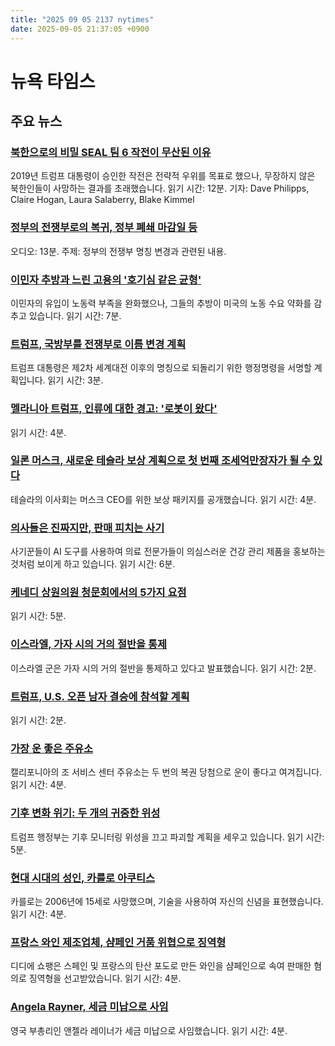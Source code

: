 ```yaml
---
title: "2025 09 05 2137 nytimes"
date: 2025-09-05 21:37:05 +0900
---
```


# 뉴욕 타임스
## 주요 뉴스

### [북한으로의 비밀 SEAL 팀 6 작전이 무산된 이유](https://www.nytimes.com/2025/09/05/us/navy-seal-north-korea-trump-2019.html)
 2019년 트럼프 대통령이 승인한 작전은 전략적 우위를 목표로 했으나, 무장하지 않은 북한인들이 사망하는 결과를 초래했습니다. 읽기 시간: 12분. 기자: Dave Philipps, Claire Hogan, Laura Salaberry, Blake Kimmel

### [정부의 전쟁부로의 복귀, 정부 폐쇄 마감일 등](https://www.nytimes.com/2025/09/05/podcasts/the-headlines/department-of-war-government-shutdown.html)
 오디오: 13분. 주제: 정부의 전쟁부 명칭 변경과 관련된 내용.

### [이민자 추방과 느린 고용의 '호기심 같은 균형'](https://www.nytimes.com/2025/09/05/business/economy/jobs-immigration-deportations-hiring.html)
 이민자의 유입이 노동력 부족을 완화했으나, 그들의 추방이 미국의 노동 수요 약화를 감추고 있습니다. 읽기 시간: 7분.

### [트럼프, 국방부를 전쟁부로 이름 변경 계획](https://www.nytimes.com/2025/09/04/us/politics/trump-department-of-war-defense.html)
 트럼프 대통령은 제2차 세계대전 이후의 명칭으로 되돌리기 위한 행정명령을 서명할 계획입니다. 읽기 시간: 3분.

### [멜라니아 트럼프, 인류에 대한 경고: '로봇이 왔다'](https://www.nytimes.com/2025/09/04/us/politics/melania-trump-robots-humanity.html)
 읽기 시간: 4분.

### [일론 머스크, 새로운 테슬라 보상 계획으로 첫 번째 조세억만장자가 될 수 있다](https://www.nytimes.com/2025/09/05/business/elon-musk-tesla-pay-trillionaire.html)
 테슬라의 이사회는 머스크 CEO를 위한 보상 패키지를 공개했습니다. 읽기 시간: 4분.

### [의사들은 진짜지만, 판매 피치는 사기](https://www.nytimes.com/2025/09/05/technology/ai-doctor-scams.html)
 사기꾼들이 AI 도구를 사용하여 의료 전문가들이 의심스러운 건강 관리 제품을 홍보하는 것처럼 보이게 하고 있습니다. 읽기 시간: 6분.

### [케네디 상원의원 청문회에서의 5가지 요점](https://www.nytimes.com/2025/09/04/health/rfk-jr-senate-hearing-takeaways.html)
 읽기 시간: 5분.

### [이스라엘, 가자 시의 거의 절반을 통제](https://www.nytimes.com/2025/09/05/world/middleeast/gaza-city-takeover.html)
 이스라엘 군은 가자 시의 거의 절반을 통제하고 있다고 발표했습니다. 읽기 시간: 2분.

### [트럼프, U.S. 오픈 남자 결승에 참석할 계획](https://www.nytimes.com/athletic/6599732/2025/09/04/donald-trump-us-open-appearance-mens-final/)
 읽기 시간: 2분.

### [가장 운 좋은 주유소](https://www.nytimes.com/2025/09/05/us/lottery-tickets-california-gas-station.html)
 캘리포니아의 조 서비스 센터 주유소는 두 번의 복권 당첨으로 운이 좋다고 여겨집니다. 읽기 시간: 4분.

### [기후 변화 위기: 두 개의 귀중한 위성](https://www.nytimes.com/2025/09/05/climate/trump-climate-satellites.html)
 트럼프 행정부는 기후 모니터링 위성을 끄고 파괴할 계획을 세우고 있습니다. 읽기 시간: 5분.

### [현대 시대의 성인, 카를로 아쿠티스](https://www.nytimes.com/2025/09/05/world/europe/vatican-carlo-acutis-sainthood.html)
 카를로는 2006년에 15세로 사망했으며, 기술을 사용하여 자신의 신념을 표현했습니다. 읽기 시간: 4분.

### [프랑스 와인 제조업체, 샴페인 거품 위협으로 징역형](https://www.nytimes.com/2025/09/05/world/europe/france-fake-champagne-sentence.html)
 디디에 쇼팽은 스페인 및 프랑스의 탄산 포도로 만든 와인을 샴페인으로 속여 판매한 혐의로 징역형을 선고받았습니다. 읽기 시간: 4분.

### [Angela Rayner, 세금 미납으로 사임](https://www.nytimes.com/2025/09/05/world/europe/angela-rayner-resigns-uk-starmer-tax.html)
 영국 부총리인 앤젤라 레이너가 세금 미납으로 사임했습니다. 읽기 시간: 4분.
